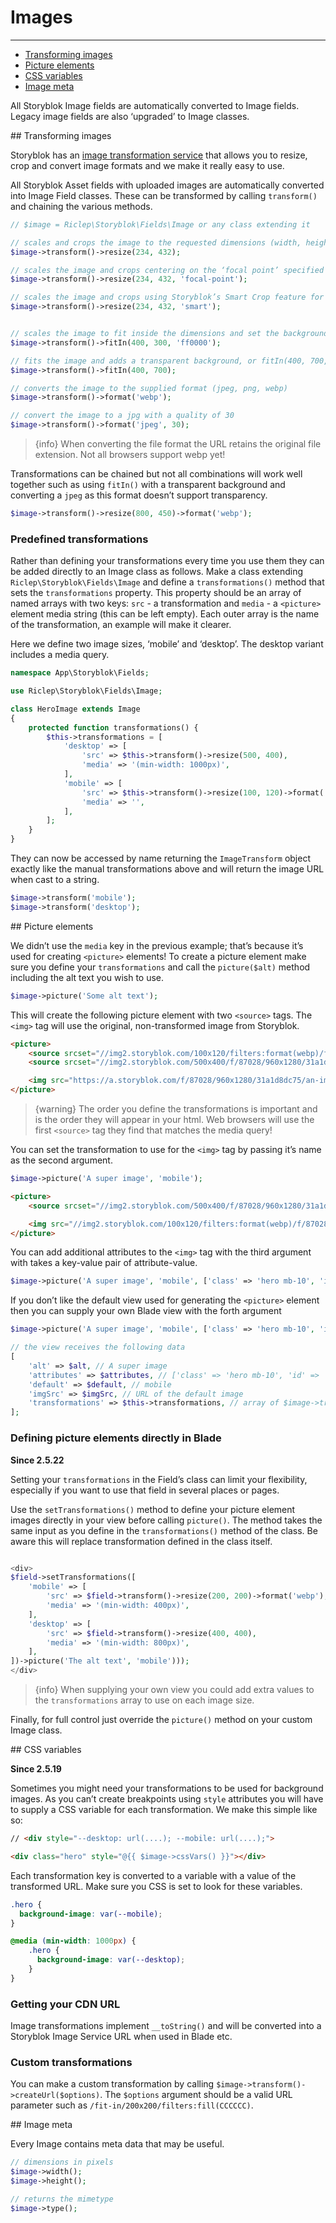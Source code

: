  # Images

---

- [Transforming images](#transforming-images)
- [Picture elements](#picture-elements)
- [CSS variables](#css-variables)
- [Image meta](#image-meta)

All Storyblok Image fields are automatically converted to Image fields. Legacy image fields are also ‘upgraded’ to Image classes.

<a name="transforming-images">
## Transforming images
</a>

Storyblok has an [image transformation service](https://www.storyblok.com/docs/image-service) that allows you to resize, crop and convert image formats and we make it really easy to use.

All Storyblok Asset fields with uploaded images are automatically converted into Image Field classes. These can be transformed by calling `transform()` and chaining the various methods.

```php
// $image = Riclep\Storyblok\Fields\Image or any class extending it

// scales and crops the image to the requested dimensions (width, height, [focus]). If the proportions differ from the original image it is cropped
$image->transform()->resize(234, 432);

// scales the image and crops centering on the ‘focal point’ specified on the image in Storyblok
$image->transform()->resize(234, 432, 'focal-point');

// scales the image and crops using Storyblok’s Smart Crop feature for detecting faces
$image->transform()->resize(234, 432, 'smart');


// scales the image to fit inside the dimensions and set the background colour (width, height, [background colour]), 
$image->transform()->fitIn(400, 300, 'ff0000');

// fits the image and adds a transparent background, or fitIn(400, 700, 'transparent'). The file is converted a .png
$image->transform()->fitIn(400, 700);

// converts the image to the supplied format (jpeg, png, webp)
$image->transform()->format('webp');

// convert the image to a jpg with a quality of 30
$image->transform()->format('jpeg', 30);
```

> {info} When converting the file format the URL retains the original file extension. Not all browsers support webp yet!


Transformations can be chained but not all combinations will work well together such as using `fitIn()` with a transparent background and converting a `jpeg` as this format doesn’t support transparency. 

```php
$image->transform()->resize(800, 450)->format('webp');
```

### Predefined transformations

Rather than defining your transformations every time you use them they can be added directly to an Image class as follows. Make a class extending `Riclep\Storyblok\Fields\Image` and define a `transformations()` method that sets the `transformations` property. This property should be an array of named arrays with two keys: `src` - a transformation and `media` - a `<picture>` element media string (this can be left empty). Each outer array is the name of the transformation, an example will make it clearer.

Here we define two image sizes, ‘mobile’ and ‘desktop’. The desktop variant includes a media query.

```php
namespace App\Storyblok\Fields;

use Riclep\Storyblok\Fields\Image;

class HeroImage extends Image
{
	protected function transformations() {
		$this->transformations = [
            'desktop' => [
				'src' => $this->transform()->resize(500, 400),
				'media' => '(min-width: 1000px)',
			],
			'mobile' => [
				'src' => $this->transform()->resize(100, 120)->format('webp'),
				'media' => '',
			],
		];
	}
}
```

They can now be accessed by name returning the `ImageTransform` object exactly like the manual transformations above and will return the image URL when cast to a string.

```php
$image->transform('mobile');
$image->transform('desktop');
```

<a name="picture-elements">
## Picture elements
</a>

We didn’t use the `media` key in the previous example; that’s because it’s used for creating `<picture>` elements! To create a picture element make sure you define your `transformations` and call the `picture($alt)` method including the alt text you wish to use.

```php
$image->picture('Some alt text');
```

This will create the following picture element with two `<source>` tags. The `<img>` tag will use the original, non-transformed image from Storyblok.

```html
<picture>
    <source srcset="//img2.storyblok.com/100x120/filters:format(webp)/f/87028/960x1280/31a1d8dc75/an-image.jpg" type="image/webp" media="">
    <source srcset="//img2.storyblok.com/500x400/f/87028/960x1280/31a1d8dc75/an-image.jpg" type="image/jpeg" media="(min-width: 1200px)">

    <img src="https://a.storyblok.com/f/87028/960x1280/31a1d8dc75/an-image.jpg" alt="Some alt text">
</picture>
```

> {warning} The order you define the transformations is important and is the order they will appear in your html. Web browsers will use the first `<source>` tag they find that matches the media query!

You can set the transformation to use for the `<img>` tag by passing it’s name as the second argument.

```php
$image->picture('A super image', 'mobile');
```

```html
<picture>
    <source srcset="//img2.storyblok.com/500x400/f/87028/960x1280/31a1d8dc75/an-image.jpg" type="image/jpeg" media="(min-width: 1200px)">

    <img src="//img2.storyblok.com/100x120/filters:format(webp)/f/87028/960x1280/31a1d8dc75/an-image.jpg" alt="A super image">
</picture>
```

You can add additional attributes to the `<img>` tag with the third argument with takes a key-value pair of attribute-value.

```php
$image->picture('A super image', 'mobile', ['class' => 'hero mb-10', 'id' => 'hero-image']);
```

If you don’t like the default view used for generating the `<picture>` element then you can supply your own Blade view with the forth argument

```php
$image->picture('A super image', 'mobile', ['class' => 'hero mb-10', 'id' => 'hero-image'], 'blocks.picture');

// the view receives the following data
[
    'alt' => $alt, // A super image
    'attributes' => $attributes, // ['class' => 'hero mb-10', 'id' => 'hero-image']
    'default' => $default, // mobile
    'imgSrc' => $imgSrc, // URL of the default image
    'transformations' => $this->transformations, // array of $image->transformations
];
```


### Defining picture elements directly in Blade

**Since 2.5.22**

Setting your `transformations` in the Field’s class can limit your flexibility, especially if you want to use that field in several places or pages.

Use the `setTransformations()` method to define your picture element images directly in your view before calling `picture()`. The method takes the same input as you define in the `transformations()` method of the class. Be aware this will replace transformation defined in the class itself.

```php

<div>
$field->setTransformations([
    'mobile' => [
        'src' => $field->transform()->resize(200, 200)->format('webp'),
        'media' => '(min-width: 400px)',
    ],
    'desktop' => [
        'src' => $field->transform()->resize(400, 400),
        'media' => '(min-width: 800px)',
    ],
])->picture('The alt text', 'mobile')));
</div>

```

> {info} When supplying your own view you could add extra values to the `transformations` array to use on each image size.

Finally, for full control just override the `picture()` method on your custom Image class.

<a name="css-variables">
## CSS variables
</a>

**Since 2.5.19**

Sometimes you might need your transformations to be used for background images. As you can’t create breakpoints using `style` attributes you will have to supply a CSS variable for each transformation. We make this simple like so:

```html
// <div style="--desktop: url(....); --mobile: url(....);">

<div class="hero" style="@{{ $image->cssVars() }}"></div>
```

Each transformation key is converted to a variable with a value of the transformed URL. Make sure you CSS is set to look for these variables.

```scss
.hero {
  background-image: var(--mobile);
}

@media (min-width: 1000px) {
    .hero {
      background-image: var(--desktop);
    }
}
```

### Getting your CDN URL

Image transformations implement `__toString()` and will be converted into a Storyblok Image Service URL when used in Blade etc.

### Custom transformations

You can make a custom transformation by calling `$image->transform()->createUrl($options)`. The `$options` argument should be a valid URL parameter such as `/fit-in/200x200/filters:fill(CCCCCC)`.

<a name="image-meta">
## Image meta
</a>

Every Image contains meta data that may be useful.

```php
// dimensions in pixels
$image->width();
$image->height();

// returns the mimetype
$image->type();
```